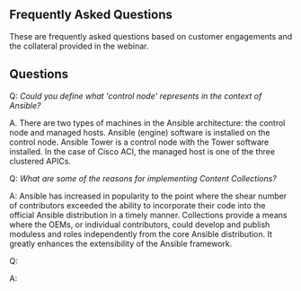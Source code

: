 Frequently Asked Questions
--------------------------

These are frequently asked questions based on customer engagements and the collateral provided in the webinar.

## Questions

Q: *Could you define what 'control node' represents in the context of Ansible?*

A. There are two types of machines in the Ansible architecture: the control node and managed hosts. Ansible (engine) software is installed on the control node. Ansible Tower is a control node with the Tower software installed.  In the case of Cisco ACI, the managed host is one of the three clustered APICs.

Q: *What are some of the reasons for implementing Content Collections?*

A: Ansible has increased in popularity to the point where the shear number of contributors exceeded the ability to incorporate their code into the official Ansible distribution in a timely manner. Collections provide a means where the OEMs, or individual contributors, could develop and publish moduless and roles independently from the core Ansible distribution. It greatly enhances the extensibility of the Ansible framework.

Q:

A: